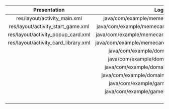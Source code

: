 |             Presentation             |                        Logic                        |                         Data                        |
|:------------------------------------:|:---------------------------------------------------:|:---------------------------------------------------:|
|     res/layout/activity_main.xml     |     java/com/example/memecards/MainActivity.java    |                  assets/cards.json                  |
|  res/layout/activity_start_game.xml  |  java/com/example/memecards/StartGameActivity.java  |                  assets/events.json                 |
|  res/layout/activity_popup_card.xml  |  java/com/example/memecards/PopupCardActivity.java  |  java/com/example/memedatabase/BattleDeckStub.java  |
| res/layout/activity_card_library.xml | java/com/example/memecards/CardLibraryActivity.java |      java/com/example/memedatabase/DBLoader.java    |
|                                      |       java/com/example/domainobjects/Deck.java      |   java/com/example/memedatabase/EventListStub.java  |
|                                      |      java/com/example/domainobjects/Event.java      |  java/com/example/memedatabase/MasterDeckStub.java  |
|                                      |     java/com/example/domainobjects/EvenList.java    |  java/com/example/memedatabase/PlayerStatsStub.java |
|                                      |     java/com/example/domainobjects/MemeCard.java    |                                                     |
|                                      |      java/com/example/gamelogic/AI_Player.java      |                                                     |
|                                      |      java/com/example/gamelogic/GameEngine.java     |                                                     |
|                                      |                                                     |                                                     |
|                                      |                                                     |                                                     |
|                                      |                                                     |                                                     |
|                                      |                                                     |                                                     |